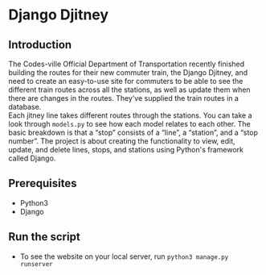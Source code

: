 # Django Djitney

## Introduction
The Codes-ville Official Department of Transportation recently finished building the routes for their new commuter train, the Django Djitney, and need to create 
an easy-to-use site for commuters to be able to see the different train routes across all the stations, as well as update them when there are changes in the routes. 
They’ve supplied the train routes in a database.<br> 
Each jitney line takes different routes through the stations. You can take a look through `models.py` to see how each model relates to each other. 
The basic breakdown is that a “stop” consists of a “line”, a “station”, and a “stop number”.
The project is about creating the functionality to view, edit, update, and delete lines, stops, and stations using Python's framework called Django. 

## Prerequisites
* Python3
* Django

## Run the script
* To see the website on your local server, run `python3 manage.py runserver`


